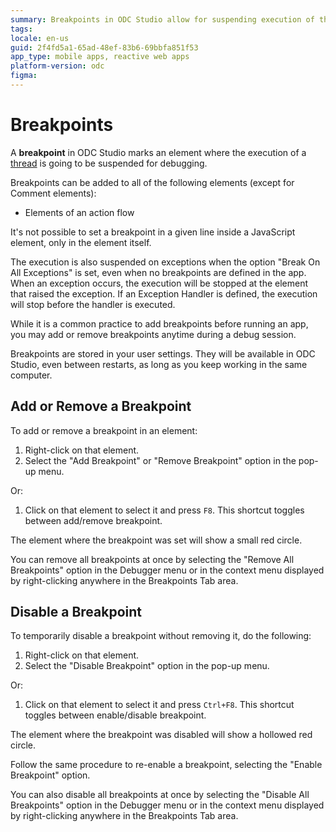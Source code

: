 ```yaml
---
summary: Breakpoints in ODC Studio allow for suspending execution of threads for debugging.
tags:
locale: en-us
guid: 2f4fd5a1-65ad-48ef-83b6-69bbfa851f53
app_type: mobile apps, reactive web apps
platform-version: odc
figma:
---
```

# Breakpoints

A **breakpoint** in ODC Studio marks an element where the execution of a [thread](threads.md) is going to be suspended for debugging. 

Breakpoints can be added to all of the following elements (except for Comment elements):

* Elements of an action flow

It's not possible to set a breakpoint in a given line inside a JavaScript element, only in the element itself.

The execution is also suspended on exceptions when the option "Break On All Exceptions" is set, even when no breakpoints are defined in the app. When an exception occurs, the execution will be stopped at the element that raised the exception. If an Exception Handler is defined, the execution will stop before the handler is executed.

While it is a common practice to add breakpoints before running an app, you may add or remove breakpoints anytime during a debug session.

Breakpoints are stored in your user settings. They will be available in ODC Studio, even between restarts, as long as you keep working in the same computer.


## Add or Remove a Breakpoint

To add or remove a breakpoint in an element:

1. Right-click on that element.
1. Select the "Add Breakpoint" or "Remove Breakpoint" option in the pop-up menu. 

Or:

1. Click on that element to select it and press `F8`. This shortcut toggles between add/remove breakpoint. 

The element where the breakpoint was set will show a small red circle.

You can remove all breakpoints at once by selecting the "Remove All Breakpoints" option in the Debugger menu or in the context menu displayed by right-clicking anywhere in the Breakpoints Tab area.


## Disable a Breakpoint

To temporarily disable a breakpoint without removing it, do the following:

1. Right-click on that element.
1. Select the "Disable Breakpoint" option in the pop-up menu. 

Or:

1. Click on that element to select it and press `Ctrl+F8`. This shortcut toggles between enable/disable breakpoint. 

The element where the breakpoint was disabled will show a hollowed red circle.

Follow the same procedure to re-enable a breakpoint, selecting the "Enable Breakpoint" option.

You can also disable all breakpoints at once by selecting the "Disable All Breakpoints" option in the Debugger menu or in the context menu displayed by right-clicking anywhere in the Breakpoints Tab area.
